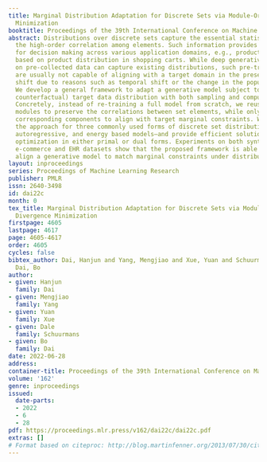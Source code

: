 ```yaml
---
title: Marginal Distribution Adaptation for Discrete Sets via Module-Oriented Divergence
  Minimization
booktitle: Proceedings of the 39th International Conference on Machine Learning
abstract: Distributions over discrete sets capture the essential statistics including
  the high-order correlation among elements. Such information provides powerful insight
  for decision making across various application domains, e.g., product assortment
  based on product distribution in shopping carts. While deep generative models trained
  on pre-collected data can capture existing distributions, such pre-trained models
  are usually not capable of aligning with a target domain in the presence of distribution
  shift due to reasons such as temporal shift or the change in the population mix.
  We develop a general framework to adapt a generative model subject to a (possibly
  counterfactual) target data distribution with both sampling and computation efficiency.
  Concretely, instead of re-training a full model from scratch, we reuse the learned
  modules to preserve the correlations between set elements, while only adjusting
  corresponding components to align with target marginal constraints. We instantiate
  the approach for three commonly used forms of discrete set distribution—latent variable,
  autoregressive, and energy based models—and provide efficient solutions for marginal-constrained
  optimization in either primal or dual forms. Experiments on both synthetic and real-world
  e-commerce and EHR datasets show that the proposed framework is able to practically
  align a generative model to match marginal constraints under distribution shift.
layout: inproceedings
series: Proceedings of Machine Learning Research
publisher: PMLR
issn: 2640-3498
id: dai22c
month: 0
tex_title: Marginal Distribution Adaptation for Discrete Sets via Module-Oriented
  Divergence Minimization
firstpage: 4605
lastpage: 4617
page: 4605-4617
order: 4605
cycles: false
bibtex_author: Dai, Hanjun and Yang, Mengjiao and Xue, Yuan and Schuurmans, Dale and
  Dai, Bo
author:
- given: Hanjun
  family: Dai
- given: Mengjiao
  family: Yang
- given: Yuan
  family: Xue
- given: Dale
  family: Schuurmans
- given: Bo
  family: Dai
date: 2022-06-28
address:
container-title: Proceedings of the 39th International Conference on Machine Learning
volume: '162'
genre: inproceedings
issued:
  date-parts:
  - 2022
  - 6
  - 28
pdf: https://proceedings.mlr.press/v162/dai22c/dai22c.pdf
extras: []
# Format based on citeproc: http://blog.martinfenner.org/2013/07/30/citeproc-yaml-for-bibliographies/
---
```

